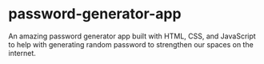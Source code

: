# password-generator-app
An amazing password generator app built with HTML, CSS, and JavaScript to help with generating random password to strengthen our spaces on the internet.
